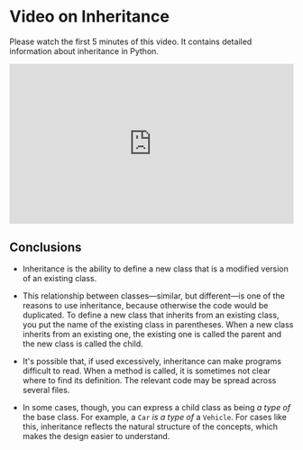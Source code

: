 # Video on Inheritance

Please watch the first 5 minutes of this video. It contains detailed information about inheritance in Python.

<div style="position: relative; padding-bottom: 56.25%; height: 0;"><iframe src="https://www.youtube.com/embed/C8qE3mKiBrQ?start=0&end=300" title="YouTube video player" frameborder="0" allow="accelerometer; autoplay; clipboard-write; encrypted-media; gyroscope; picture-in-picture" allowfullscreen style="position: absolute; top: 0; left: 0; width: 100%; height: 100%;"></iframe></div>

## Conclusions

* Inheritance is the ability to define a new class that is a modified version of an existing class.

* This relationship between classes—similar, but different—is one of the reasons to use inheritance, because otherwise the code would be duplicated. To define a new class that inherits from an existing class, you put the name of the existing class in parentheses. When a new class inherits from an existing one, the existing one is called the parent and the new class is called the child.

* It's possible that, if used excessively, inheritance can make programs difficult to read. When a method is called, it is sometimes not clear where to find its definition. The relevant code may be spread across several files.

* In some cases, though, you can express a child class as being *a type of* the base class. For example, a `Car` *is a type of* a `Vehicle`. For cases like this, inheritance reflects the natural structure of the concepts, which makes the design easier to understand.

<!-- a couple sentences here borrowed from Think Csci -->

